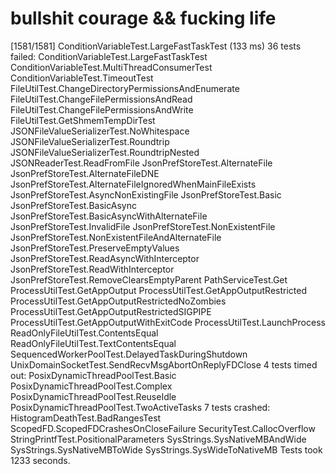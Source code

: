 # bullshit courage && fucking life



[1581/1581] ConditionVariableTest.LargeFastTaskTest (133 ms)
36 tests failed:
    ConditionVariableTest.LargeFastTaskTest
    ConditionVariableTest.MultiThreadConsumerTest
    ConditionVariableTest.TimeoutTest
    FileUtilTest.ChangeDirectoryPermissionsAndEnumerate
    FileUtilTest.ChangeFilePermissionsAndRead
    FileUtilTest.ChangeFilePermissionsAndWrite
    FileUtilTest.GetShmemTempDirTest
    JSONFileValueSerializerTest.NoWhitespace
    JSONFileValueSerializerTest.Roundtrip
    JSONFileValueSerializerTest.RoundtripNested
    JSONReaderTest.ReadFromFile
    JsonPrefStoreTest.AlternateFile
    JsonPrefStoreTest.AlternateFileDNE
    JsonPrefStoreTest.AlternateFileIgnoredWhenMainFileExists
    JsonPrefStoreTest.AsyncNonExistingFile
    JsonPrefStoreTest.Basic
    JsonPrefStoreTest.BasicAsync
    JsonPrefStoreTest.BasicAsyncWithAlternateFile
    JsonPrefStoreTest.InvalidFile
    JsonPrefStoreTest.NonExistentFile
    JsonPrefStoreTest.NonExistentFileAndAlternateFile
    JsonPrefStoreTest.PreserveEmptyValues
    JsonPrefStoreTest.ReadAsyncWithInterceptor
    JsonPrefStoreTest.ReadWithInterceptor
    JsonPrefStoreTest.RemoveClearsEmptyParent
    PathServiceTest.Get
    ProcessUtilTest.GetAppOutput
    ProcessUtilTest.GetAppOutputRestricted
    ProcessUtilTest.GetAppOutputRestrictedNoZombies
    ProcessUtilTest.GetAppOutputRestrictedSIGPIPE
    ProcessUtilTest.GetAppOutputWithExitCode
    ProcessUtilTest.LaunchProcess
    ReadOnlyFileUtilTest.ContentsEqual
    ReadOnlyFileUtilTest.TextContentsEqual
    SequencedWorkerPoolTest.DelayedTaskDuringShutdown
    UnixDomainSocketTest.SendRecvMsgAbortOnReplyFDClose
4 tests timed out:
    PosixDynamicThreadPoolTest.Basic
    PosixDynamicThreadPoolTest.Complex
    PosixDynamicThreadPoolTest.ReuseIdle
    PosixDynamicThreadPoolTest.TwoActiveTasks
7 tests crashed:
    HistogramDeathTest.BadRangesTest
    ScopedFD.ScopedFDCrashesOnCloseFailure
    SecurityTest.CallocOverflow
    StringPrintfTest.PositionalParameters
    SysStrings.SysNativeMBAndWide
    SysStrings.SysNativeMBToWide
    SysStrings.SysWideToNativeMB
Tests took 1233 seconds.
